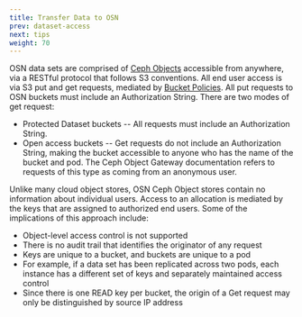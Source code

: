 ```yaml
---
title: Transfer Data to OSN
prev: dataset-access
next: tips
weight: 70
---
```


OSN data sets are comprised of [Ceph
Objects](https://docs.ceph.com/en/latest/start/intro/) accessible from
anywhere, via a RESTful protocol that follows S3 conventions. All end
user access is via S3 put and get requests, mediated by [Bucket
Policies](https://docs.ceph.com/docs/master/radosgw/bucketpolicy/). All
put requests to OSN buckets must include an Authorization String. There
are two modes of get request:

-   Protected Dataset buckets -- All requests must include an
    Authorization String.
-   Open access buckets -- Get requests do not include an Authorization
    String, making the bucket accessible to anyone who has the name of
    the bucket and pod. The Ceph Object Gateway documentation refers to
    requests of this type as coming from an anonymous user.

Unlike many cloud object stores, OSN Ceph Object stores contain no
information about individual users. Access to an allocation is mediated
by the keys that are assigned to authorized end users. Some of the
implications of this approach include:

-   Object-level access control is not supported
-   There is no audit trail that identifies the originator of any
    request
-   Keys are unique to a bucket, and buckets are unique to a pod
-   For example, if a data set has been replicated across two pods, each
    instance has a different set of keys and separately maintained
    access control
-   Since there is one READ key per bucket, the origin of a Get request
    may only be distinguished by source IP address
